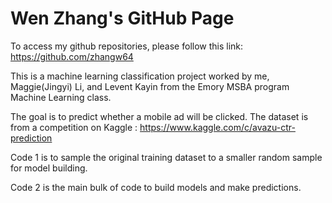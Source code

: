 # Wen Zhang's GitHub Page

To access my github repositories, please follow this link: https://github.com/zhangw64

This is a machine learning classification project worked by me, Maggie(Jingyi) Li, and Levent Kayin from the Emory MSBA program Machine Learning class.

The goal is to predict whether a mobile ad will be clicked. The dataset is from a competition on Kaggle :
https://www.kaggle.com/c/avazu-ctr-prediction

Code 1 is to sample the original training dataset to a smaller random sample for model building.

Code 2 is the main bulk of code to build models and make predictions.

